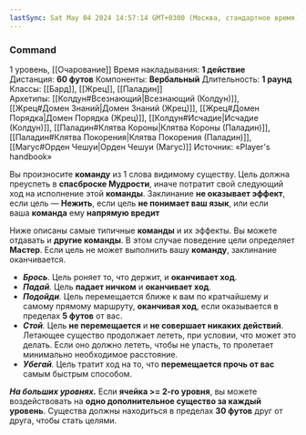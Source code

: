 ```yaml
---
lastSync: Sat May 04 2024 14:57:14 GMT+0300 (Москва, стандартное время)
---
```

### Command
1 уровень, [[Очарование]]
Время накладывания: **1 действие**
Дистанция: **60 футов**
Компоненты: **Вербальный**
Длительность: **1 раунд**
Классы: [[Бард]], [[Жрец]], [[Паладин]]
Архетипы: [[Колдун#Всезнающий|Всезнающий (Колдун)]], [[Жрец#Домен Знаний|Домен Знаний (Жрец)]], [[Жрец#Домен Порядка|Домен Порядка (Жрец)]], [[Колдун#Исчадие|Исчадие (Колдун)]], [[Паладин#Клятва Короны|Клятва Короны (Паладин)]], [[Паладин#Клятва Покорения|Клятва Покорения (Паладин)]], [[Магус#Орден Чешуи|Орден Чешуи (Магус)]]
Источник: «Player's handbook»

Вы произносите **команду** из 1 слова видимому существу. Цель должна преуспеть в **спасброске Мудрости**, иначе потратит свой следующий ход на исполнение этой **команды**. Заклинание **не оказывает эффект**, если цель — **Нежить**, если цель **не понимает ваш язык**, или если ваша **команда** ему **напрямую вредит**

Ниже описаны самые типичные **команды** и их эффекты. Вы можете отдавать и **другие команды**. В этом случае поведение цели определяет **Мастер**. Если цель не может выполнить вашу **команду**, заклинание оканчивается.

- **_Брось_**. Цель роняет то, что держит, и **оканчивает ход**.
- _**Падай**._ Цель **падает ничком** и **оканчивает ход**.
- _**Подойди**._ Цель перемещается ближе к вам по кратчайшему и самому прямому маршруту, **оканчивая ход**, если оказывается в пределах **5 футов** от вас.
- _**Стой**._ Цель **не перемещается** и **не совершает никаких действий**. Летающее существо продолжает лететь, при условии, что может это делать. Если оно должно лететь, чтобы не упасть, то пролетает минимально необходимое расстояние.
- _**Убегай**._ Цель тратит ход на то, что **перемещается прочь от вас** самым быстрым способом.  

**_На больших уровнях._** Если **ячейка >= 2-го уровня**, вы можете воздействовать на **одно дополнительное существо за каждый уровень**. Существа должны находиться в пределах **30 футов** друг от друга, чтобы стать целями.